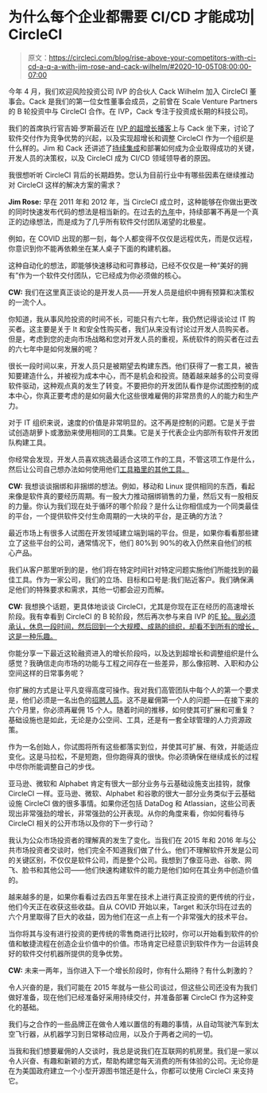 # 为什么每个企业都需要 CI/CD 才能成功| CircleCI

> 原文：<https://circleci.com/blog/rise-above-your-competitors-with-ci-cd-a-q-a-with-jim-rose-and-cack-wilhelm/#2020-10-05T08:00:00-07:00>

今年 4 月，我们欢迎风险投资公司 IVP 的合伙人 Cack Wilhelm 加入 CircleCI 董事会。Cack 是我们的第一位女性董事会成员，之前曾在 Scale Venture Partners 的 B 轮投资中与 CircleCI 合作。在 IVP，Cack 专注于投资成长期的科技公司。

我们的首席执行官吉姆·罗斯最近在 [IVP 的超增长播客](https://www.ivp.com/news/podcast/ivps-hypergrowth-podcast-circleci-ceo-jim-rose-on-the-rise-of-software-delivery-as-a-competitive-differentiator-and-what-its-like-hitting-the-stride-of-hypergrowth/)上与 Cack 坐下来，讨论了软件交付作为竞争优势的兴起，以及实现超增长和调整 CircleCI 作为一个组织是什么样的。Jim 和 Cack 还讲述了[持续集成](https://circleci.com/continuous-integration/)和部署如何成为企业取得成功的关键，开发人员的决策权，以及 CircleCI 成为 CI/CD 领域领导者的原因。

我很想听听 CircleCI 背后的长期趋势。您认为目前行业中有哪些因素在继续推动对 CircleCI 这样的解决方案的需求？


**Jim Rose:** 早在 2011 年和 2012 年，当 CircleCI 成立时，这种能够在你做出更改的同时快速发布代码的想法是相当新的。在过去的[九年](https://circleci.com/blog/circleci-celebrates-nine-years-millionth-user/)中，持续部署不再是一个真正的边缘想法，而是成为了几乎所有软件交付团队渴望的北极星。

例如，在 COVID 出现的那一刻，每个人都变得不仅仅是远程优先，而是仅远程，你意识到你不能再依赖坐在某人桌子下面的构建机器。

这种自动化的想法，即能够快速移动和可靠移动，已经不仅仅是一种“美好的拥有”作为一个软件交付团队，它已经成为你必须做的核心。

**CW:** 我们在这里真正谈论的是开发人员——开发人员是组织中拥有预算和决策权的一流个人。

你知道，我从事风险投资的时间不长，可能只有六七年，我仍然记得谈论过 IT 购买者。这主要是关于 It 和安全性购买者，我们从来没有讨论过开发人员购买者。但是，考虑到您的走向市场战略和您对开发人员的重视，系统软件的购买者在过去的六七年中是如何发展的呢？

很长一段时间以来，开发人员只是被期望去构建东西。他们获得了一套工具，被告知要建造什么，并被视为成本中心，而不是机会和投资。随着越来越多的公司变得软件驱动，这种观点真的发生了转变。不要把你的开发团队看作是你试图控制的成本中心，你真正要考虑的是如何最大化这些很难雇佣的非常昂贵的人的能力和生产力。

对于 IT 组织来说，速度的价值是非常明显的。这不再是控制的问题。它是关于尝试创造胡萝卜或激励来使用相同的工具集。它是关于代表企业内部所有软件开发团队构建工具。

你经常会发现，开发人员喜欢挑选最适合这项工作的工具，不管这项工作是什么，然后让公司自己想办法如何使用他们[工具箱里的其他工具。](https://circleci.com/blog/the-best-dev-tools-used-by-circleci-engineers/) 

**CW:** 我想谈谈捆绑和非捆绑的想法。例如，移动和 Linux 提供相同的东西，看起来像是软件真的要经历周期。有一股大力推动捆绑销售的力量，然后又有一股相反的力量。你认为我们现在处于循环的哪个阶段？是什么让你相信成为一个同类最佳的平台，一个提供软件交付生命周期的一大块的平台，是正确的方法？


最近市场上有很多人试图在开发领域建立端到端的平台。但是，如果你看看那些建立了这些平台的公司，通常情况下，他们 80%到 90%的收入仍然来自他们的核心产品。

我们从客户那里听到的是，他们将在特定时间针对特定问题实施他们所能找到的最佳工具。作为一家公司，我们的立场、目标和口号是:我们贴近客户。我们确保满足他们的特殊要求和需求，其他一切都会迎刃而解。

**CW:** 我想换个话题，更具体地谈谈 CircleCI，尤其是你现在正在经历的高速增长阶段。我有幸看到 CircleCI 的 B 轮阶段，然后再次参与来自 IVP 的[E 轮。我必须承认，休息一段时间，然后回到一个大规模、成熟的组织，却看不到所有的增长，这是一种乐趣。](https://circleci.com/blog/announcing-circleci-s-100m-series-e/)

你能分享一下最近这轮融资进入的增长阶段吗，以及达到超增长和调整组织是什么感觉？我确信走向市场的功能与工程之间存在一些差异，那么像招聘、入职和办公空间这样的日常事务呢？

你扩展的方式是让平凡变得高度可操作。我对我们高管团队中每个人的第一个要求是，他们必须是一名出色的[招聘人员](https://circleci.com/blog/how-we-interview-software-engineers-what-we-ve-learned-what-we-ve-changed/)。这不是雇佣第一个人的问题——在接下来的六个月里，你必须再雇佣 15 个人。随着时间的推移，如何使其可扩展和可重复？基础设施也是如此，无论是办公空间、工具，还是有一套全球管理的人力资源政策。

作为一名创始人，你试图将所有这些都落实到位，并使其可扩展、有效，并能适应变化。这是马拉松，不是短跑，但你跑得真的很快。你必须确保在继续成长的过程中尽你所能调整自己的步伐。

亚马逊、微软和 Alphabet 肯定有很大一部分业务与云基础设施支出挂钩，就像 CircleCI 一样。亚马逊、微软、Alphabet 和谷歌的很大一部分业务类似于云基础设施 CircleCI 做的很多事情。如果你还包括 DataDog 和 Atlassian，这些公司表现出非常强劲的增长，非常强劲的公开表现。从你的角度来看，你如何看待与 CircleCI 相关的公开市场以及你的下一步行动？


我认为公众市场投资者的理解真的发生了变化。当我们在 2015 年和 2016 年与公共市场投资者交谈时，他们完全不知道我们做了什么。他们不理解软件开发是公司的关键区别，不仅仅是软件公司，而是整个公司。我想到了像亚马逊、谷歌、网飞、脸书和其他公司——他们快速构建软件的能力是他们如何在其业务中创造价值的。

越来越多的是，如果你看看过去四五年里在技术上进行真正投资的更传统的行业，他们今天正在收获这些收益。自从 COVID 开始以来，Target 和沃尔玛在过去的六个月里取得了巨大的收益，因为他们在这一点上有一个非常强大的技术平台。

当你将其与没有进行投资的更传统的零售商进行比较时，你可以开始看到软件的价值和敏捷流程在创造企业价值中的价值。市场肯定已经意识到软件作为一台运转良好的软件交付机器所提供的竞争优势。


**CW:** 未来一两年，当你进入下一个增长阶段时，你有什么期待？有什么刺激的？


令人兴奋的是，我们可能在 2015 年就与一些公司谈过，但这些公司还没有为我们做好准备，现在他们已经准备好采用持续交付，并准备部署 CircleCI 作为这种变化的基础。

我们与之合作的一些品牌正在做令人难以置信的有趣的事情，从自动驾驶汽车到太空飞行器，从机器学习到日常移动应用，以及介于两者之间的一切。

当我和我们想要雇佣的人交谈时，我总是说我们在互联网的机房里。我们是一家以令人兴奋、有趣和新颖的方式，帮助构建您每天消费的所有体验的公司。无论你是在为美国政府建立一个小型开源图书馆还是什么，你都可以使用 CircleCI 来支持它。